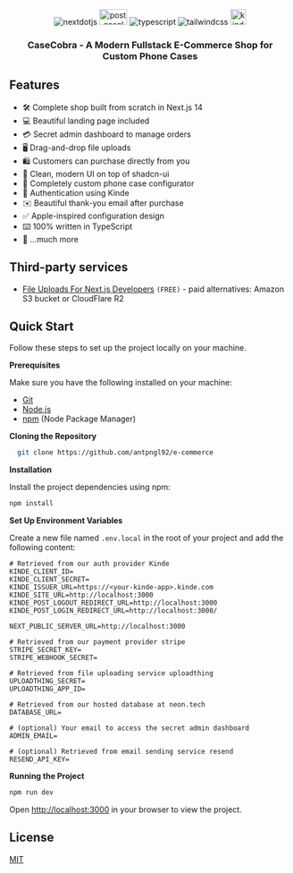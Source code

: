 <div align="center">
  <div>
    <img src="https://img.shields.io/badge/-Next_._JS-black?style=for-the-badge&logoColor=white&logo=nextdotjs&color=000000" alt="nextdotjs" />
    <img src="https://digitalis.io/wp-content/uploads/2020/12/PostgreSQL600x340.jpg" alt="postgesql" width="50" height="28"/>
    <img src="https://img.shields.io/badge/-Typescript-black?style=for-the-badge&logoColor=white&logo=typescript&color=3178C6" alt="typescript" />
    <img src="https://img.shields.io/badge/-Tailwind_CSS-black?style=for-the-badge&logoColor=white&logo=tailwindcss&color=06B6D4" alt="tailwindcss" />    
    <img src="https://images.g2crowd.com/uploads/product/image/large_detail/large_detail_6651d24963be0c8f8bf74852b725dc5f/kinde.jpg" alt="kinde auth" height="28"/>
  </div>

  <h3 align="center">CaseCobra - A Modern Fullstack E-Commerce Shop for Custom Phone Cases</h3>
</div>

## Features

- 🛠️ Complete shop built from scratch in Next.js 14
- 💻 Beautiful landing page included
- 💳 Secret admin dashboard to manage orders
- 🖥️ Drag-and-drop file uploads
- 🛍️ Customers can purchase directly from you
- 🌟 Clean, modern UI on top of shadcn-ui
- 🛒 Completely custom phone case configurator
- 🔑 Authentication using Kinde
- ✉️ Beautiful thank-you email after purchase
- ✅ Apple-inspired configuration design
- ⌨️ 100% written in TypeScript
- 🎁 ...much more

## Third-party services

- [File Uploads For Next.js Developers](https://uploadthing.com/) `(FREE)` - paid alternatives: Amazon S3 bucket or CloudFlare R2

## Quick Start

Follow these steps to set up the project locally on your machine.

**Prerequisites**

Make sure you have the following installed on your machine:

- [Git](https://git-scm.com/)
- [Node.js](https://nodejs.org/en)
- [npm](https://www.npmjs.com/) (Node Package Manager)

**Cloning the Repository**

```bash
  git clone https://github.com/antpngl92/e-commerce
```

**Installation**

Install the project dependencies using npm:

```bash
npm install
```

**Set Up Environment Variables**

Create a new file named `.env.local` in the root of your project and add the following content:

```env
# Retrieved from our auth provider Kinde
KINDE_CLIENT_ID=
KINDE_CLIENT_SECRET=
KINDE_ISSUER_URL=https://<your-kinde-app>.kinde.com
KINDE_SITE_URL=http://localhost:3000
KINDE_POST_LOGOUT_REDIRECT_URL=http://localhost:3000
KINDE_POST_LOGIN_REDIRECT_URL=http://localhost:3000/

NEXT_PUBLIC_SERVER_URL=http://localhost:3000

# Retrieved from our payment provider stripe
STRIPE_SECRET_KEY=
STRIPE_WEBHOOK_SECRET=

# Retrieved from file uploading service uploadthing
UPLOADTHING_SECRET=
UPLOADTHING_APP_ID=

# Retrieved from our hosted database at neon.tech
DATABASE_URL=

# (optional) Your email to access the secret admin dashboard
ADMIN_EMAIL=

# (optional) Retrieved from email sending service resend
RESEND_API_KEY=
```

**Running the Project**

```bash
npm run dev
```

Open [http://localhost:3000](http://localhost:3000) in your browser to view the project.

## License

[MIT](https://choosealicense.com/licenses/mit/)
